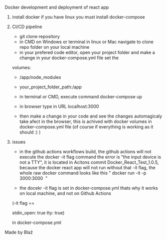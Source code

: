 Docker development and deployment of react app

1. install docker if you have linux you must install docker-compose

2. CI/CD pipeline

    - git clone repository
    - in CMD on Windows or terminal in linux or Mac navigate to clone repo folder on your local machine
    - in your prefered code editor, open your project folder and make a change in your docker-compose.yml file set the 

    
    volumes:
      - /app/node_modules
      - your_project_folder_path:/app


    - in terminal or CMD, execute command docker-compose up 
    - in browser type in URL localhost:3000



    - then make a change in your code and see the 
    changes automagicaly take afect in the browser, this is achived with docker volumes in docker-compose.yml file
    (of course if everything is working as it should :) )

3. issues

    - in the github actions workflows build, the github actions will not execute the docker -it flag command
    the error is "the input device is not a 
    TTY", it is located in Acitons commit Docker_React_Test_1.0.5, because the docker react app will not run without that -it flag,
    the whole raw docker command looks like this " docker run -it -p 3000:3000 <image name or id> " 

    - the docekr -it flag is set in docker-compose.yml thats why it works on local machine, and not on Github Actions

    (-it flag ==     
    
    stdin_open: true
    tty: true)

    in docker-compose.yml



Made by Blaž
